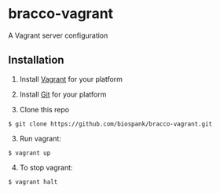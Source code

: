 # bracco-vagrant

A Vagrant server configuration

## Installation

1. Install [Vagrant](https://www.vagrantup.com/) for your platform

2. Install [Git](https://git-scm.com/downloads) for your platform

3. Clone this repo

  ```
  $ git clone https://github.com/biospank/bracco-vagrant.git
  ```

3. Run vagrant:

  ```shell
  $ vagrant up
  ```

4. To stop vagrant:

  ```shell
  $ vagrant halt
  ```
